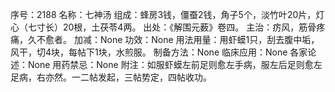 序号：2188
名称：七神汤
组成：蜂房3钱，僵蚕2钱，角子5个，淡竹叶20片，灯心（七寸长）20根，土茯苓4两。
出处：《解围元薮》卷四。
主治：疠风，筋骨疼痛，久不愈者。
加减：None
功效：None
用法用量：用虾蟆1只，刮去腹中垢，风干，切4块，每帖下1块，水煎服。
制备方法：None
临床应用：None
各家论述：None
用药禁忌：None
附注：如服虾蟆左前足则愈左手病，服左后足则愈左足病，右亦然。一二帖发起，三帖势定，四帖收功。
